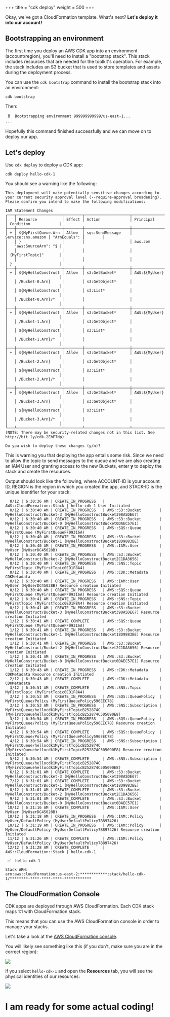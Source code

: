 +++
title = "cdk deploy"
weight = 500
+++

Okay, we've got a CloudFormation template. What's next? __Let's deploy it into our account!__

## Bootstrapping an environment

The first time you deploy an AWS CDK app into an environment (account/region),
you'll need to install a "bootstrap stack". This stack includes resources that
are needed for the toolkit's operation. For example, the stack includes an S3
bucket that is used to store templates and assets during the deployment process.

You can use the `cdk bootstrap` command to install the bootstrap stack into an
environment:

```
cdk bootstrap
```

Then:

```
 ⏳  Bootstrapping environment 999999999999/us-east-1...
...
```

Hopefully this command finished successfully and we can move on to deploy our app.

## Let's deploy

Use `cdk deploy` to deploy a CDK app:

```
cdk deploy hello-cdk-1
```

You should see a warning like the following:

```
This deployment will make potentially sensitive changes according to your current security approval level (--require-approval broadening).
Please confirm you intend to make the following modifications:

IAM Statement Changes
┌───┬────────────────────┬────────┬────────────────────┬────────────────────┬───────────────────────┐
│   │ Resource           │ Effect │ Action             │ Principal          │ Condition             │
├───┼────────────────────┼────────┼────────────────────┼────────────────────┼───────────────────────┤
│ + │ ${MyFirstQueue.Arn │ Allow  │ sqs:SendMessage    │ Service:sns.amazon │ "ArnEquals": {        │
│   │ }                  │        │                    │ aws.com            │   "aws:SourceArn": "$ │
│   │                    │        │                    │                    │ {MyFirstTopic}"       │
│   │                    │        │                    │                    │ }                     │
├───┼────────────────────┼────────┼────────────────────┼────────────────────┼───────────────────────┤
│ + │ ${MyHelloConstruct │ Allow  │ s3:GetBucket*      │ AWS:${MyUser}      │                       │
│   │ /Bucket-0.Arn}     │        │ s3:GetObject*      │                    │                       │
│   │ ${MyHelloConstruct │        │ s3:List*           │                    │                       │
│   │ /Bucket-0.Arn}/*   │        │                    │                    │                       │
├───┼────────────────────┼────────┼────────────────────┼────────────────────┼───────────────────────┤
│ + │ ${MyHelloConstruct │ Allow  │ s3:GetBucket*      │ AWS:${MyUser}      │                       │
│   │ /Bucket-1.Arn}     │        │ s3:GetObject*      │                    │                       │
│   │ ${MyHelloConstruct │        │ s3:List*           │                    │                       │
│   │ /Bucket-1.Arn}/*   │        │                    │                    │                       │
├───┼────────────────────┼────────┼────────────────────┼────────────────────┼───────────────────────┤
│ + │ ${MyHelloConstruct │ Allow  │ s3:GetBucket*      │ AWS:${MyUser}      │                       │
│   │ /Bucket-2.Arn}     │        │ s3:GetObject*      │                    │                       │
│   │ ${MyHelloConstruct │        │ s3:List*           │                    │                       │
│   │ /Bucket-2.Arn}/*   │        │                    │                    │                       │
├───┼────────────────────┼────────┼────────────────────┼────────────────────┼───────────────────────┤
│ + │ ${MyHelloConstruct │ Allow  │ s3:GetBucket*      │ AWS:${MyUser}      │                       │
│   │ /Bucket-3.Arn}     │        │ s3:GetObject*      │                    │                       │
│   │ ${MyHelloConstruct │        │ s3:List*           │                    │                       │
│   │ /Bucket-3.Arn}/*   │        │                    │                    │                       │
└───┴────────────────────┴────────┴────────────────────┴────────────────────┴───────────────────────┘
(NOTE: There may be security-related changes not in this list. See http://bit.ly/cdk-2EhF7Np)

Do you wish to deploy these changes (y/n)? 
```

This is warning you that deploying the app entails some risk.  Since we need to
allow the topic to send messages to the queue and we are also creating an IAM
User and granting access to the new Buckets, enter **y** to deploy the stack
and create the resources.

Output should look like the following, where ACCOUNT-ID is your account ID, REGION is the region in which you created the app,
and STACK-ID is the unique identifier for your stack:

```
  0/12 | 6:30:36 AM | CREATE_IN_PROGRESS   | AWS::CloudFormation::Stack | hello-cdk-1 User Initiated
  0/12 | 6:30:40 AM | CREATE_IN_PROGRESS   | AWS::S3::Bucket        | MyHelloConstruct/Bucket-3 (MyHelloConstructBucket398A5DE67) 
  0/12 | 6:30:40 AM | CREATE_IN_PROGRESS   | AWS::S3::Bucket        | MyHelloConstruct/Bucket-0 (MyHelloConstructBucket0DAEC57E1) 
  0/12 | 6:30:40 AM | CREATE_IN_PROGRESS   | AWS::SQS::Queue        | MyFirstQueue (MyFirstQueueFF09316A) 
  0/12 | 6:30:40 AM | CREATE_IN_PROGRESS   | AWS::S3::Bucket        | MyHelloConstruct/Bucket-1 (MyHelloConstructBucket18D9883BE) 
  0/12 | 6:30:40 AM | CREATE_IN_PROGRESS   | AWS::IAM::User         | MyUser (MyUserDC45028B) 
  0/12 | 6:30:40 AM | CREATE_IN_PROGRESS   | AWS::S3::Bucket        | MyHelloConstruct/Bucket-2 (MyHelloConstructBucket2C1DA3656) 
  0/12 | 6:30:40 AM | CREATE_IN_PROGRESS   | AWS::SNS::Topic        | MyFirstTopic (MyFirstTopic0ED1F8A4) 
  0/12 | 6:30:40 AM | CREATE_IN_PROGRESS   | AWS::CDK::Metadata     | CDKMetadata 
  0/12 | 6:30:40 AM | CREATE_IN_PROGRESS   | AWS::IAM::User         | MyUser (MyUserDC45028B) Resource creation Initiated
  0/12 | 6:30:40 AM | CREATE_IN_PROGRESS   | AWS::SQS::Queue        | MyFirstQueue (MyFirstQueueFF09316A) Resource creation Initiated
  0/12 | 6:30:41 AM | CREATE_IN_PROGRESS   | AWS::SNS::Topic        | MyFirstTopic (MyFirstTopic0ED1F8A4) Resource creation Initiated
  0/12 | 6:30:41 AM | CREATE_IN_PROGRESS   | AWS::S3::Bucket        | MyHelloConstruct/Bucket-3 (MyHelloConstructBucket398A5DE67) Resource creation Initiated
  1/12 | 6:30:41 AM | CREATE_COMPLETE      | AWS::SQS::Queue        | MyFirstQueue (MyFirstQueueFF09316A) 
  1/12 | 6:30:41 AM | CREATE_IN_PROGRESS   | AWS::S3::Bucket        | MyHelloConstruct/Bucket-1 (MyHelloConstructBucket18D9883BE) Resource creation Initiated
  1/12 | 6:30:41 AM | CREATE_IN_PROGRESS   | AWS::S3::Bucket        | MyHelloConstruct/Bucket-2 (MyHelloConstructBucket2C1DA3656) Resource creation Initiated
  1/12 | 6:30:41 AM | CREATE_IN_PROGRESS   | AWS::S3::Bucket        | MyHelloConstruct/Bucket-0 (MyHelloConstructBucket0DAEC57E1) Resource creation Initiated
  1/12 | 6:30:43 AM | CREATE_IN_PROGRESS   | AWS::CDK::Metadata     | CDKMetadata Resource creation Initiated
  2/12 | 6:30:43 AM | CREATE_COMPLETE      | AWS::CDK::Metadata     | CDKMetadata 
  3/12 | 6:30:51 AM | CREATE_COMPLETE      | AWS::SNS::Topic        | MyFirstTopic (MyFirstTopic0ED1F8A4) 
  3/12 | 6:30:53 AM | CREATE_IN_PROGRESS   | AWS::SQS::QueuePolicy  | MyFirstQueue/Policy (MyFirstQueuePolicy596EEC78) 
  3/12 | 6:30:53 AM | CREATE_IN_PROGRESS   | AWS::SNS::Subscription | MyFirstQueue/hellocdk1MyFirstTopicB252874C (MyFirstQueuehellocdk1MyFirstTopicB252874C505090E8) 
  3/12 | 6:30:54 AM | CREATE_IN_PROGRESS   | AWS::SQS::QueuePolicy  | MyFirstQueue/Policy (MyFirstQueuePolicy596EEC78) Resource creation Initiated
  4/12 | 6:30:54 AM | CREATE_COMPLETE      | AWS::SQS::QueuePolicy  | MyFirstQueue/Policy (MyFirstQueuePolicy596EEC78) 
  4/12 | 6:30:54 AM | CREATE_IN_PROGRESS   | AWS::SNS::Subscription | MyFirstQueue/hellocdk1MyFirstTopicB252874C (MyFirstQueuehellocdk1MyFirstTopicB252874C505090E8) Resource creation Initiated
  5/12 | 6:30:54 AM | CREATE_COMPLETE      | AWS::SNS::Subscription | MyFirstQueue/hellocdk1MyFirstTopicB252874C (MyFirstQueuehellocdk1MyFirstTopicB252874C505090E8) 
  6/12 | 6:31:01 AM | CREATE_COMPLETE      | AWS::S3::Bucket        | MyHelloConstruct/Bucket-3 (MyHelloConstructBucket398A5DE67) 
  7/12 | 6:31:01 AM | CREATE_COMPLETE      | AWS::S3::Bucket        | MyHelloConstruct/Bucket-1 (MyHelloConstructBucket18D9883BE) 
  8/12 | 6:31:01 AM | CREATE_COMPLETE      | AWS::S3::Bucket        | MyHelloConstruct/Bucket-2 (MyHelloConstructBucket2C1DA3656) 
  9/12 | 6:31:01 AM | CREATE_COMPLETE      | AWS::S3::Bucket        | MyHelloConstruct/Bucket-0 (MyHelloConstructBucket0DAEC57E1) 
 10/12 | 6:31:16 AM | CREATE_COMPLETE      | AWS::IAM::User         | MyUser (MyUserDC45028B) 
 10/12 | 6:31:18 AM | CREATE_IN_PROGRESS   | AWS::IAM::Policy       | MyUser/DefaultPolicy (MyUserDefaultPolicy7B897426) 
 10/12 | 6:31:19 AM | CREATE_IN_PROGRESS   | AWS::IAM::Policy       | MyUser/DefaultPolicy (MyUserDefaultPolicy7B897426) Resource creation Initiated
 11/12 | 6:31:26 AM | CREATE_COMPLETE      | AWS::IAM::Policy       | MyUser/DefaultPolicy (MyUserDefaultPolicy7B897426) 
 12/12 | 6:31:28 AM | CREATE_COMPLETE      | AWS::CloudFormation::Stack | hello-cdk-1 

 ✅  hello-cdk-1

Stack ARN:
arn:aws:cloudformation:us-east-2:************:stack/hello-cdk-1/********-****-****-****-************
```

## The CloudFormation Console

CDK apps are deployed through AWS CloudFormation. Each CDK stack maps 1:1 with
CloudFormation stack.

This means that you can use the AWS CloudFormation console in order to manage
your stacks.

Let's take a look at the [AWS CloudFormation
console](https://console.aws.amazon.com/cloudformation/home).

You will likely see something like this (if you don't, make sure you are in the correct region):

![](./cfn1.png)

If you select `hello-cdk-1` and open the __Resources__ tab, you will see the
physical identities of our resources:

![](./cfn2.png)

# I am ready for some actual coding!
